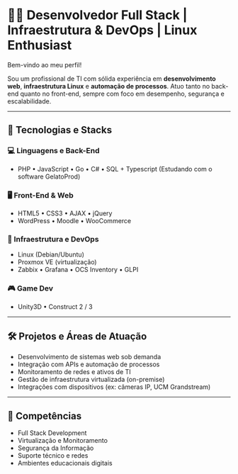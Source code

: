 # 👨‍💻 Desenvolvedor Full Stack | Infraestrutura & DevOps | Linux Enthusiast

Bem-vindo ao meu perfil!

Sou um profissional de TI com sólida experiência em **desenvolvimento web**, **infraestrutura Linux** e **automação de processos**. Atuo tanto no back-end quanto no front-end, sempre com foco em desempenho, segurança e escalabilidade.

---

## 🚀 Tecnologias e Stacks

### 💻 Linguagens e Back-End
- PHP • JavaScript • Go • C# • SQL + Typescript (Estudando com o software GelatoProd)

### 🖥️ Front-End & Web
- HTML5 • CSS3 • AJAX • jQuery
- WordPress • Moodle • WooCommerce

### 🔧 Infraestrutura e DevOps
- Linux (Debian/Ubuntu)
- Proxmox VE (virtualização)
- Zabbix • Grafana • OCS Inventory • GLPI

### 🎮 Game Dev
- Unity3D • Construct 2 / 3

---

## 🛠️ Projetos e Áreas de Atuação

- Desenvolvimento de sistemas web sob demanda
- Integração com APIs e automação de processos
- Monitoramento de redes e ativos de TI
- Gestão de infraestrutura virtualizada (on-premise)
- Integrações com dispositivos (ex: câmeras IP, UCM Grandstream)

---

## 🧠 Competências

- Full Stack Development
- Virtualização e Monitoramento
- Segurança da Informação
- Suporte técnico e redes
- Ambientes educacionais digitais
